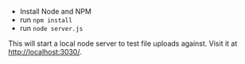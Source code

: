 * Install Node and NPM
* run `npm install`
* run `node server.js`

This will start a local node server to test file uploads against. Visit it at [http://localhost:3030/](http://localhost:3030/).